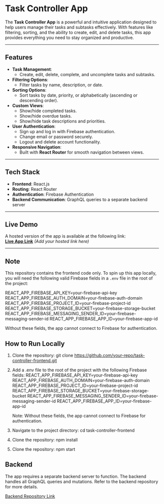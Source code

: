 # Task Controller App

The **Task Controller App** is a powerful and intuitive application designed to help users manage their tasks and subtasks effectively. With features like filtering, sorting, and the ability to create, edit, and delete tasks, this app provides everything you need to stay organized and productive.

---

## Features

- **Task Management**:
  - Create, edit, delete, complete, and uncomplete tasks and subtasks.
- **Filtering Options**:
  - Filter tasks by name, description, or date.
- **Sorting Options**:
  - Sort tasks by date, priority, or alphabetically (ascending or descending order).
- **Custom Views**:
  - Show/hide completed tasks.
  - Show/hide overdue tasks.
  - Show/hide task descriptions and priorities.
- **User Authentication**:
  - Sign up and log in with Firebase authentication.
  - Change email or password securely.
  - Logout and delete account functionality.
- **Responsive Navigation**:
  - Built with **React Router** for smooth navigation between views.

---

## Tech Stack

- **Frontend**: React.js
- **Routing**: React Router
- **Authentication**: Firebase Authentication
- **Backend Communication**: GraphQL queries to a separate backend server

---

## Live Demo

A hosted version of the app is available at the following link:  
**[Live App Link](#)** _(Add your hosted link here)_

---

## Note

This repository contains the frontend code only. To spin up this app locally, you will need the following valid Firebase fields in a `.env` file in the root of the project:

REACT_APP_FIREBASE_API_KEY=your-firebase-api-key
REACT_APP_FIREBASE_AUTH_DOMAIN=your-firebase-auth-domain
REACT_APP_FIREBASE_PROJECT_ID=your-firebase-project-id
REACT_APP_FIREBASE_STORAGE_BUCKET=your-firebase-storage-bucket
REACT_APP_FIREBASE_MESSAGING_SENDER_ID=your-firebase-messaging-sender-id
REACT_APP_FIREBASE_APP_ID=your-firebase-app-id

Without these fields, the app cannot connect to Firebase for authentication.

## How to Run Locally

1. Clone the repository:
   git clone https://github.com/your-repo/task-controller-frontend.git

2. Add a .env file to the root of the project with the following Firebase fields:
   REACT_APP_FIREBASE_API_KEY=your-firebase-api-key
   REACT_APP_FIREBASE_AUTH_DOMAIN=your-firebase-auth-domain
   REACT_APP_FIREBASE_PROJECT_ID=your-firebase-project-id
   REACT_APP_FIREBASE_STORAGE_BUCKET=your-firebase-storage-bucket
   REACT_APP_FIREBASE_MESSAGING_SENDER_ID=your-firebase-messaging-sender-id
   REACT_APP_FIREBASE_APP_ID=your-firebase-app-id

   Note: Without these fields, the app cannot connect to Firebase for authentication.

3. Navigate to the project directory:
   cd task-controller-frontend

4. Clone the repository:
   npm install

5. Clone the repository:
   npm start

## Backend

The app requires a separate backend server to function. The backend handles all GraphQL queries and mutations. Refer to the backend repository for more details.

[Backend Repository Link](https://github.com/jorgeromero5055/task-controller-backend)
